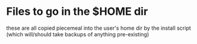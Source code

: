 # Files to go in the $HOME dir

these are all copied piecemeal into the user's home dir by the install script (which will/should take backups of anything pre-existing)



